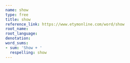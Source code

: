 ```yaml
---
name: show
type: free
title: show
reference_link: https://www.etymonline.com/word/show
root_name: 
root_language: 
denotation: 
word_sums:
- sum: 'Show + '
  respelling: show
---
```

